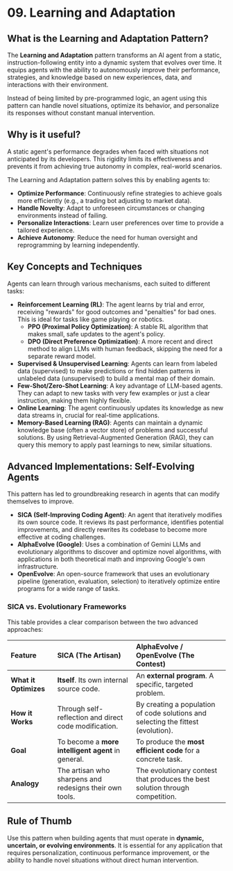 # 09. Learning and Adaptation

## What is the Learning and Adaptation Pattern?

The **Learning and Adaptation** pattern transforms an AI agent from a static, instruction-following entity into a dynamic system that evolves over time. It equips agents with the ability to autonomously improve their performance, strategies, and knowledge based on new experiences, data, and interactions with their environment.

Instead of being limited by pre-programmed logic, an agent using this pattern can handle novel situations, optimize its behavior, and personalize its responses without constant manual intervention.

## Why is it useful?

A static agent's performance degrades when faced with situations not anticipated by its developers. This rigidity limits its effectiveness and prevents it from achieving true autonomy in complex, real-world scenarios.

The Learning and Adaptation pattern solves this by enabling agents to:

-   **Optimize Performance**: Continuously refine strategies to achieve goals more efficiently (e.g., a trading bot adjusting to market data).
-   **Handle Novelty**: Adapt to unforeseen circumstances or changing environments instead of failing.
-   **Personalize Interactions**: Learn user preferences over time to provide a tailored experience.
-   **Achieve Autonomy**: Reduce the need for human oversight and reprogramming by learning independently.

## Key Concepts and Techniques

Agents can learn through various mechanisms, each suited to different tasks:

-   **Reinforcement Learning (RL)**: The agent learns by trial and error, receiving "rewards" for good outcomes and "penalties" for bad ones. This is ideal for tasks like game playing or robotics.
    -   **PPO (Proximal Policy Optimization)**: A stable RL algorithm that makes small, safe updates to the agent's policy.
    -   **DPO (Direct Preference Optimization)**: A more recent and direct method to align LLMs with human feedback, skipping the need for a separate reward model.
-   **Supervised & Unsupervised Learning**: Agents can learn from labeled data (supervised) to make predictions or find hidden patterns in unlabeled data (unsupervised) to build a mental map of their domain.
-   **Few-Shot/Zero-Shot Learning**: A key advantage of LLM-based agents. They can adapt to new tasks with very few examples or just a clear instruction, making them highly flexible.
-   **Online Learning**: The agent continuously updates its knowledge as new data streams in, crucial for real-time applications.
-   **Memory-Based Learning (RAG)**: Agents can maintain a dynamic knowledge base (often a vector store) of problems and successful solutions. By using Retrieval-Augmented Generation (RAG), they can query this memory to apply past learnings to new, similar situations.

## Advanced Implementations: Self-Evolving Agents

This pattern has led to groundbreaking research in agents that can modify themselves to improve.

-   **SICA (Self-Improving Coding Agent)**: An agent that iteratively modifies its own source code. It reviews its past performance, identifies potential improvements, and directly rewrites its codebase to become more effective at coding challenges.
-   **AlphaEvolve (Google)**: Uses a combination of Gemini LLMs and evolutionary algorithms to discover and optimize novel algorithms, with applications in both theoretical math and improving Google's own infrastructure.
-   **OpenEvolve**: An open-source framework that uses an evolutionary pipeline (generation, evaluation, selection) to iteratively optimize entire programs for a wide range of tasks.

### SICA vs. Evolutionary Frameworks

This table provides a clear comparison between the two advanced approaches:

| Feature              | SICA (The Artisan)                                                              | AlphaEvolve / OpenEvolve (The Contest)                                               |
| :------------------- | :------------------------------------------------------------------------------ | :----------------------------------------------------------------------------------- |
| **What it Optimizes**  | **Itself**. Its own internal source code.                                       | An **external program**. A specific, targeted problem.                               |
| **How it Works**     | Through self-reflection and direct code modification.                           | By creating a population of code solutions and selecting the fittest (evolution).      |
| **Goal**             | To become a **more intelligent agent** in general.                              | To produce the **most efficient code** for a concrete task.                          |
| **Analogy**          | The artisan who sharpens and redesigns their own tools.                         | The evolutionary contest that produces the best solution through competition.        |

## Rule of Thumb

Use this pattern when building agents that must operate in **dynamic, uncertain, or evolving environments**. It is essential for any application that requires personalization, continuous performance improvement, or the ability to handle novel situations without direct human intervention.
